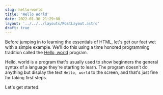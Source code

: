 ```yaml
---
slug: hello-world
title: 'Hello World'
date: 2022-01-30 21:29:08
layout: '../../../layouts/PostLayout.astro'
draft: true
---
```


Before jumping in to learning the essentials of HTML, let's get our feet wet with a simple example. We'll do this using a time honored programming tradition called the [Hello, world](https://en.wikipedia.org/wiki/%22Hello,_World!%22_program) program.

Hello, world is a program that's usually used to show beginners the general syntax of a language they're starting to learn. The program doesn't do anything but display the text `Hello, world` to the screen, and that's just fine for taking first steps.

Let's get started.
